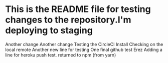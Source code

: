 # This is the README file for testing changes to the repository.I'm deploying to staging

Another change
Another change
Testing the CircleCI Install
Checking on the local remote
Another new line for testing
One final github test Erez
Adding a line for heroku push test.
returned to npm (from yarn)
